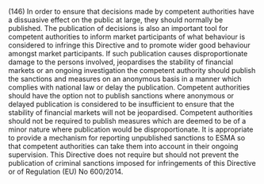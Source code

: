 (146) In order to ensure that decisions made by competent authorities have a dissuasive effect on the public at large, they should normally be published. The publication of decisions is also an important tool for competent authorities to inform market participants of what behaviour is considered to infringe this Directive and to promote wider good behaviour amongst market participants. If such publication causes disproportionate damage to the persons involved, jeopardises the stability of financial markets or an ongoing investigation the competent authority should publish the sanctions and measures on an anonymous basis in a manner which complies with national law or delay the publication. Competent authorities should have the option not to publish sanctions where anonymous or delayed publication is considered to be insufficient to ensure that the stability of financial markets will not be jeopardised. Competent authorities should not be required to publish measures which are deemed to be of a minor nature where publication would be disproportionate. It is appropriate to provide a mechanism for reporting unpublished sanctions to ESMA so that competent authorities can take them into account in their ongoing supervision. This Directive does not require but should not prevent the publication of criminal sanctions imposed for infringements of this Directive or of Regulation (EU) No 600/2014.
